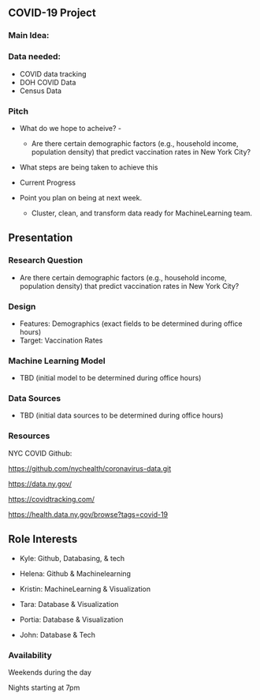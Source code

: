## __COVID-19 Project__

### Main Idea:

 
### Data needed: 

  * COVID data tracking 
  * DOH COVID Data
  * Census Data

### Pitch 

  * What do we hope to acheive? -
    * Are there certain demographic factors (e.g., household income, population density) that predict vaccination rates in New York City?


  * What steps are being taken to achieve this

  * Current Progress

  * Point you plan on being at next week.
       * Cluster, clean, and transform data ready for MachineLearning team.

## Presentation

### Research Question
* Are there certain demographic factors (e.g., household income, population density) that predict vaccination rates in New York City?

### Design
* Features: Demographics (exact fields to be determined during office hours)
* Target: Vaccination Rates

### Machine Learning Model
* TBD (initial model to be determined during office hours)

### Data Sources
* TBD (initial data sources to be determined during office hours)

### __Resources__


NYC COVID Github:

https://github.com/nychealth/coronavirus-data.git

https://data.ny.gov/

https://covidtracking.com/

https://health.data.ny.gov/browse?tags=covid-19

## Role Interests

* Kyle: Github, Databasing, & tech

* Helena: Github & Machinelearning

* Kristin: MachineLearning & Visualization

* Tara: Database & Visualization

* Portia: Database & Visualization

* John: Database & Tech


### Availability

Weekends during the day

Nights starting at 7pm




